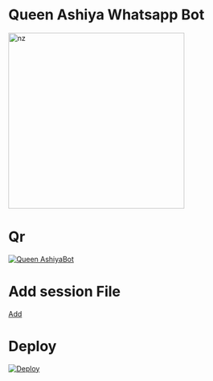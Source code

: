 # Queen Ashiya Whatsapp Bot

<img src="https://i.ibb.co/tm8BJTw/b13594a88fe8f1b8cf4ac9d7a2f07f74.jpg" alt="nz" width="350"/>

# Qr

[![Queen AshiyaBot](https://repl.it/badge/github/quiec/whatsasena)](https://replit.com/@DGXeon/Cheems-Bot-Multi-Device-Qr-Code-Generator?output%20only=1&lite=1#index.js)

# Add session File

[Add](https://github.com/BlackPanther-svg/Queen-Ashiya-MD-v3/upload/master)

# Deploy

[![Deploy](https://www.herokucdn.com/deploy/button.svg)](https://heroku.com/deploy?template=https://github.com/BlackPanther-svg/Queen-Ashiya-MD-v3)

